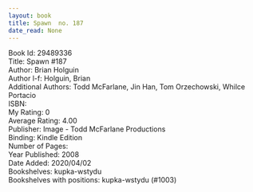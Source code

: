 ```yaml
---
layout: book
title: Spawn  no. 187
date_read: None
---
```


Book Id: 29489336<br />
Title: Spawn #187<br />
Author: Brian Holguin<br />
Author l-f: Holguin, Brian<br />
Additional Authors: Todd McFarlane, Jin Han, Tom Orzechowski, Whilce Portacio<br />
ISBN: <br />
My Rating: 0<br />
Average Rating: 4.00<br />
Publisher: Image - Todd McFarlane Productions<br />
Binding: Kindle Edition<br />
Number of Pages: <br />
Year Published: 2008<br />
Date Added: 2020/04/02<br />
Bookshelves: kupka-wstydu<br />
Bookshelves with positions: kupka-wstydu (#1003)<br />

